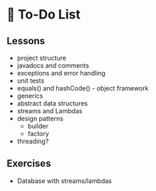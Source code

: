 # :bookmark_tabs: To-Do List

## Lessons
- project structure
- javadocs and comments
- exceptions and error handling
- unit tests
- equals() and hashCode() - object framework
- generics
- abstract data structures
- streams and Lambdas
- design patterns
  - builder
  - factory
- threading?

## Exercises
- Database with streams/lambdas